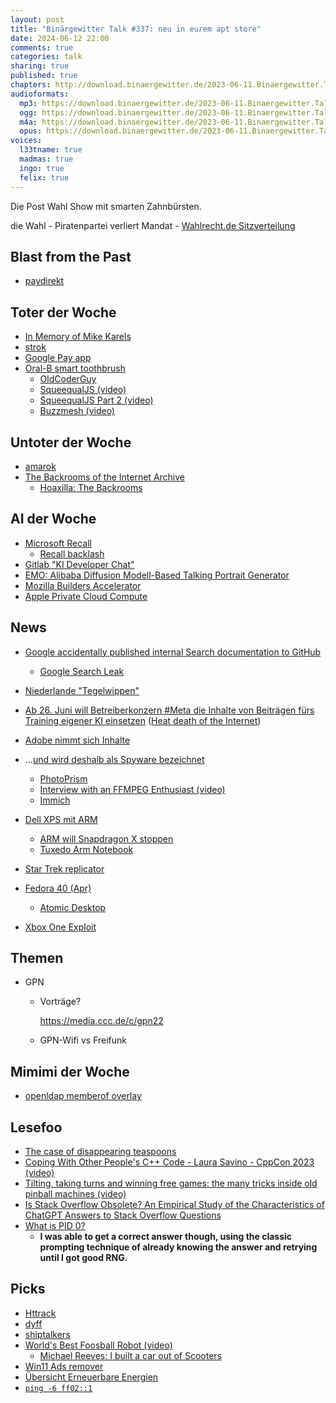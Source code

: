 ```yaml
---
layout: post
title: "Binärgewitter Talk #337: neu in eurem apt store"
date: 2024-06-12 22:00
comments: true
categories: talk
sharing: true
published: true
chapters: http://download.binaergewitter.de/2023-06-11.Binaergewitter.Talk.338.chapters.txt
audioformats:
  mp3: https://download.binaergewitter.de/2023-06-11.Binaergewitter.Talk.338.mp3
  ogg: https://download.binaergewitter.de/2023-06-11.Binaergewitter.Talk.338.ogg
  m4a: https://download.binaergewitter.de/2023-06-11.Binaergewitter.Talk.338.m4a
  opus: https://download.binaergewitter.de/2023-06-11.Binaergewitter.Talk.338.opus
voices:
  l33tname: true
  madmas: true
  ingo: true
  felix: true
---
```

Die Post Wahl Show mit smarten Zahnbürsten.


die Wahl
    - Piratenpartei verliert Mandat
    - [Wahlrecht.de Sitzverteilung](https://www.wahlrecht.de/news/2024/europawahl-2024.html#sitzverteilung )

## Blast from the Past
- [paydirekt](https://www.linux-magazin.de/news/paydirekt-vor-dem-aus/ )

## Toter der Woche
- [In Memory of Mike Karels]( https://freebsdfoundation.org/mike_karels/?hss_channel=tw-50052513 )
- [strok]( https://github.com/jameslittle230/stork/discussions/360 )
- [Google Pay app]( https://arstechnica.com/gadgets/2024/06/google-shuts-down-the-google-pay-app/ )
- [Oral-B smart toothbrush]( https://arstechnica.com/gadgets/2024/06/oral-b-bricks-ability-to-set-up-alexa-on-230-smart-toothbrush/ )
    - [OldCoderGuy]( https://www.youtube.com/@oldcoderguy )
    - [SqueequalJS (video)]( https://www.youtube.com/watch?v=qTf88P8HTxI )
    - [SqueequalJS Part 2 (video)]( https://www.youtube.com/watch?v=FHFZyU4IYQA& )
    - [Buzzmesh (video)]( https://www.youtube.com/watch?v=GaEb-kXrspU )


## Untoter der Woche
- [amarok]( https://linuxnews.de/rediscover-your-music-amarok-3-0-veroeffentlicht/ )
- [The Backrooms of the Internet Archive]( https://blog.archive.org/2024/06/01/the-backrooms-of-the-internet-archive/ )
  - [Hoaxilla: The Backrooms]( https://hoaxilla.com/hoaxilla-292-backrooms/ )

## AI der Woche

- [Microsoft Recall]( https://www.heise.de/news/Microsoft-Recall-Neue-Suchfunktion-und-mehr-KI-Anwendungen-fuer-Copilot-PCs-9724721.html )
  - [Recall backlash]( https://blogs.windows.com/windowsexperience/2024/06/07/update-on-the-recall-preview-feature-for-copilot-pcs/ )
- [Gitlab "KI Developer Chat"]( https://www.heise.de/news/Duo-GitLab-gibt-KI-Developer-Chat-offiziell-fuer-Pro-Nutzer-frei-9690844.html )
- [EMO: Alibaba Diffusion Modell-Based Talking Portrait Generator]( https://hackaday.com/2024/06/10/emo-alibabas-diffusion-model-based-talking-portrait-generator/ )
- [Mozilla Builders Accelerator]( https://blog.mozilla.org/en/mozilla/mozilla-builders-accelerator/ )
- [Apple Private Cloud Compute]( https://security.apple.com/blog/private-cloud-compute/ )


## News
- [Google accidentally published internal Search documentation to GitHub]( https://arstechnica.com/gadgets/2024/06/google-accidentally-published-internal-search-documentation-to-github/ )
  - [Google Search Leak]( https://sheknowsseo.co/google-search-algorithm-leak/ )
- [Niederlande "Tegelwippen"]( https://orf.at/stories/3353827/ )
- [Ab 26. Juni will Betreiberkonzern #Meta die Inhalte von Beiträgen fürs Training eigener KI einsetzen]( https://verbraucherzentrale.social/@verbraucherzentrale_nrw/112496784221099683 ) ([Heat death of the Internet]( https://www.takahe.org.nz/heat-death-of-the-internet/ ))
- [Adobe nimmt sich Inhalte]( https://9to5mac.com/2024/06/06/change-to-adobe-terms-amp-conditions/ )
- ...[und wird deshalb als Spyware bezeichnet]( https://www.golem.de/news/photoshop-und-premiere-pro-adobe-creative-cloud-wird-nun-als-spyware-bezeichnet-2406-185840.html )
  * [PhotoPrism]( https://www.photoprism.app/ )
  * [Interview with an FFMPEG Enthusiast (video)]( https://www.youtube.com/watch?v=9kaIXkImCAM )
  * [Immich](https://github.com/immich-app/immich )

- [Dell XPS mit ARM]( https://www.windowscentral.com/hardware/laptops/dell-xps-13-snapdragon-x-announced )
  * [ARM will Snapdragon X stoppen ]( https://www.heise.de/news/ARM-will-Verkauf-aller-neuen-PCs-mit-Windows-on-ARM-stoppen-9758354.html )
  * [Tuxedo Arm Notebook](https://linuxnews.de/tuxedo-arbeitet-an-arm-notebook/ )

- [Star Trek replicator]( https://www.heise.de/news/Photonik-MIT-Forscher-entwickeln-kompakten-3D-Drucker-ohne-bewegliche-Teile-9754129.html )
- [Fedora 40 (Apr)]( https://fedoramagazine.org/announcing-fedora-linux-40/ )
  * [Atomic Desktop]( https://fedoraproject.org/atomic-desktops/sway/ )
- [Xbox One Exploit]( https://tarnkappe.info/artikel/jailbreaks/xbox-one-mit-wahrscheinlich-erstem-kernel-exploit-ueberhaupt-297200.html )

## Themen

- GPN
  - Vorträge?

      https://media.ccc.de/c/gpn22

  - GPN-Wifi vs Freifunk

## Mimimi der Woche
- [openldap memberof overlay](https://www.kania-online.de/overlay-memberof-hat-den-status-deprecated-in-openldap-2-6/ )

## Lesefoo
- [The case of disappearing teaspoons]( https://www.ncbi.nlm.nih.gov/pmc/articles/PMC1322240/ )
- [Coping With Other People's C++ Code - Laura Savino - CppCon 2023 (video)]( https://www.youtube.com/watch?v=qyz6sOVON68 )
- [Tilting, taking turns and winning free games: the many tricks inside old pinball machines (video)]( https://www.youtube.com/watch?v=XeDCCNFAULk )
- [Is Stack Overflow Obsolete? An Empirical Study of the
Characteristics of ChatGPT Answers to Stack Overflow Questions]( https://dl.acm.org/doi/pdf/10.1145/3613904.3642596 )
- [What is PID 0?]( https://blog.dave.tf/post/linux-pid0/ )
  * **I was able to get a correct answer though, using the classic prompting technique of already knowing the answer and retrying until I got good RNG.**

## Picks
- [Httrack]( https://www.httrack.com/ )
- [dyff]( https://github.com/homeport/dyff )
- [shiptalkers]( https://shiptalkers.dev/ )
- [World's Best Foosball Robot (video)]( https://www.youtube.com/watch?v=xrwXZXGiP1w )
  - [Michael Reeves: I built a car out of Scooters]( https://www.youtube.com/@MichaelReeves )
- [Win11 Ads remover]( https://github.com/xM4ddy/OFGB )
- [Übersicht Erneuerbare Energien]( https://www.ndr.de/nachrichten/ndrdata/Wie-laeuft-der-Ausbau-von-Solar-Windkraft-Batteriespeicher-Erneuerbare-Energien-in-Deutschland,erneuerbare104.html )
- [`ping -6 ff02::1`]( https://astrid.tech/2024/05/28/0/ping-ff02-1/ )


